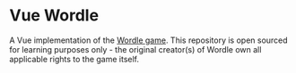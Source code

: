 # Vue Wordle

A Vue implementation of the [Wordle game](https://www.powerlanguage.co.uk/wordle/). This repository is open sourced for learning purposes only - the original creator(s) of Wordle own all applicable rights to the game itself.
